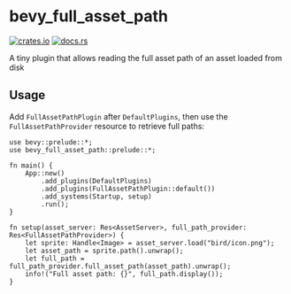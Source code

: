 # bevy_full_asset_path

[![crates.io](https://img.shields.io/crates/v/bevy_fix_gltf_coordinate_system)](https://crates.io/crates/bevy_fix_gltf_coordinate_system)
[![docs.rs](https://docs.rs/bevy_fix_gltf_coordinate_system/badge.svg)](https://docs.rs/bevy_fix_gltf_coordinate_system)

A tiny plugin that allows reading the full asset path of an asset loaded from disk


## Usage

Add `FullAssetPathPlugin` after `DefaultPlugins`, then use the `FullAssetPathProvider` resource to retrieve full paths:

```rust,no_run
use bevy::prelude::*;
use bevy_full_asset_path::prelude::*;

fn main() {
    App::new()
        .add_plugins(DefaultPlugins)
        .add_plugins(FullAssetPathPlugin::default())
        .add_systems(Startup, setup)
        .run();
}

fn setup(asset_server: Res<AssetServer>, full_path_provider: Res<FullAssetPathProvider>) {
    let sprite: Handle<Image> = asset_server.load("bird/icon.png");
    let asset_path = sprite.path().unwrap();
    let full_path = full_path_provider.full_asset_path(asset_path).unwrap();
    info!("Full asset path: {}", full_path.display());
}
```
